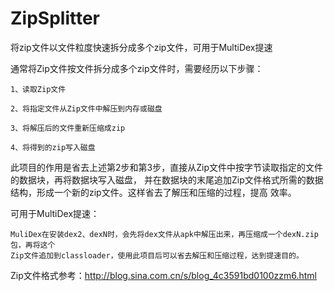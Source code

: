 # ZipSplitter
将zip文件以文件粒度快速拆分成多个zip文件，可用于MultiDex提速

通常将Zip文件按文件拆分成多个zip文件时，需要经历以下步骤：

    1、读取Zip文件
    
    2、将指定文件从Zip文件中解压到内存或磁盘
    
    3、将解压后的文件重新压缩成zip
    
    4、将得到的zip写入磁盘
    
此项目的作用是省去上述第2步和第3步，直接从Zip文件中按字节读取指定的文件的数据块，再将数据块写入磁盘，
并在数据块的末尾追加Zip文件格式所需的数据结构，形成一个新的zip文件。这样省去了解压和压缩的过程，提高
效率。

可用于MultiDex提速：

    MuliDex在安装dex2、dexN时，会先将dex文件从apk中解压出来，再压缩成一个dexN.zip包，再将这个
    Zip文件追加到classloader，使用此项目后可以省去解压和压缩过程，达到提速目的。
    
Zip文件格式参考：http://blog.sina.com.cn/s/blog_4c3591bd0100zzm6.html


